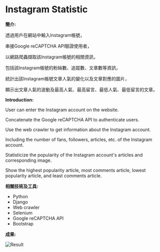 # Instagram Statistic

**簡介:**

透過用戶在網站中輸入Instagram帳號，

串接Google reCAPTCHA API驗證使用者，

以網路爬蟲擷取該Instagram帳號的相關資訊， 

包括該Instagram帳號的粉絲數、追蹤數、文章數等資訊，

統計出該Instagram帳號文章人氣的變化以及文章對應的圖片， 

顯示出文章人氣的波動及最高人氣、最高留言、最低人氣、最低留言的文章。

**Introduction:**

User can enter the Instagram account on the website.

Concatenate the Google reCAPTCHA API to authenticate users.

Use the web crawler to get information about the Instagram account.

Including the number of fans, followers, articles, etc. of the Instagram account.

Statisticize the popularity of the Instagram account's articles and corresponding image.

Show the highest popularity article, most comments article, lowest popularity article, and least comments article.

**相關技術及工具:**
 * Python
 * Django 
 * Web crawler 
 * Selenium 
 * Google reCAPTCHA API 
 * Bootstrap

 **成果:**

![Result](https://github.com/Rex-Chiang/IGstatistic/blob/master/Result.gif)
